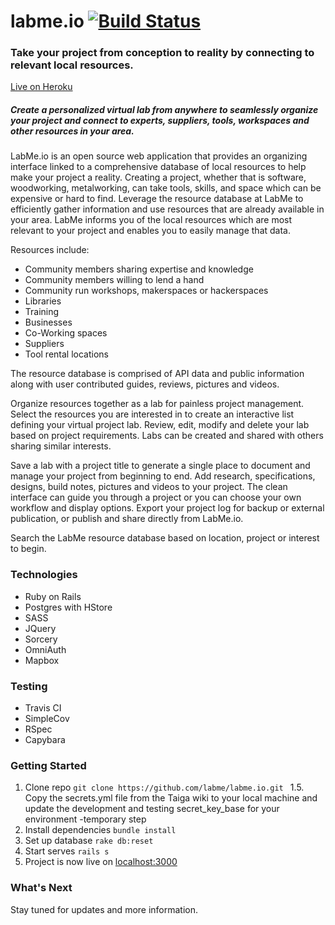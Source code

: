 # labme.io [![Build Status](https://travis-ci.org/labme/labme.io.svg?branch=master)](https://travis-ci.org/labme/labme.io)

### Take your project from conception to reality by connecting to relevant local resources.

[Live on Heroku](https://labme.herokuapp.com/)

##### Create a personalized virtual lab from anywhere to seamlessly organize your project and connect to experts, suppliers, tools, workspaces and other resources in your area. 

LabMe.io is an open source web application that provides an organizing interface linked to a comprehensive database of local resources to help make your project a reality. Creating a project, whether that is software, woodworking, metalworking, can take tools, skills, and space which can be expensive or hard to find. Leverage the resource database at LabMe to efficiently gather information and use resources that are already available in your area. LabMe informs you of the local resources which are most relevant to your project and enables you to easily manage that data.

Resources include:
- Community members sharing expertise and knowledge
- Community members willing to lend a hand
- Community run workshops, makerspaces or hackerspaces
- Libraries
- Training
- Businesses
- Co-Working spaces
- Suppliers
- Tool rental locations

The resource database is comprised of API data and public information along with user contributed guides, reviews, pictures and videos.

Organize resources together as a lab for painless project management. Select the resources you are interested in to create an interactive list defining your virtual project lab. Review, edit, modify and delete your lab based on project requirements.  Labs can be created and shared with others sharing similar interests.

Save a lab with a project title to generate a single place to document and manage your project from beginning to end. Add research, specifications, designs, build notes, pictures and videos to your project. The clean interface can guide you through a project or you can choose your own workflow and display options. Export your project log for backup or external publication, or publish and share directly from LabMe.io.

Search the LabMe resource database based on location, project or interest to begin. 

### Technologies

- Ruby on Rails
- Postgres with HStore
- SASS
- JQuery
- Sorcery
- OmniAuth
- Mapbox

### Testing

- Travis CI
- SimpleCov
- RSpec
- Capybara


### Getting Started

1. Clone repo ```git clone https://github.com/labme/labme.io.git ```
1.5. Copy the secrets.yml file from the Taiga wiki to your local machine and update the development and testing secret_key_base for your environment -temporary step
2. Install dependencies ```bundle install```
3. Set up database ```rake db:reset```
4. Start serves ```rails s```
5. Project is now live on [localhost:3000](http://localhost:3000/)

### What's Next

Stay tuned for updates and more information.
